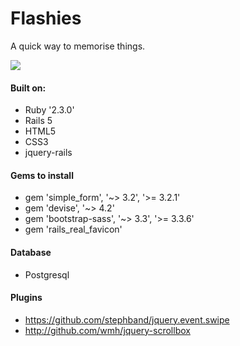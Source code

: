 # Flashies
A quick way to memorise things.

<img src="http://i.imgur.com/9BrujX3.png"/>

#### Built on:
* Ruby '2.3.0'
* Rails 5
* HTML5
* CSS3
* jquery-rails


#### Gems to install
* gem 'simple_form', '~> 3.2', '>= 3.2.1'
* gem 'devise', '~> 4.2'
* gem 'bootstrap-sass', '~> 3.3', '>= 3.3.6'
* gem 'rails_real_favicon'

#### Database
* Postgresql

#### Plugins
* https://github.com/stephband/jquery.event.swipe
* http://github.com/wmh/jquery-scrollbox
